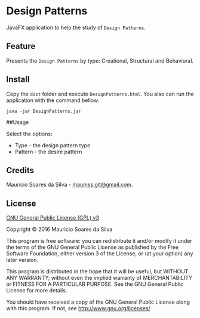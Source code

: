 # Design Patterns

JavaFX application to help the study of `Design Patterns`.

## Feature

Presents the `Design Patterns` by type: Creational, Structural and Behavioral.

## Install

Copy the `dist` folder and execute `DesignPatterns.html`.
You also can run the application with the command bellow.

```shell
java -jar DesignPatterns.jar
```

##Usage

Select the options:

- Type - the design pattern type
- Pattern - the desire pattern

## Credits
Mauricio Soares da Silva - [maumss.git@gmail.com](mailto:maumss.git@gmail.com).

## License

[GNU General Public License (GPL) v3](http://www.gnu.org/licenses/)

Copyright &copy; 2016 Mauricio Soares da Silva

This program is free software: you can redistribute it and/or modify it under the terms of the GNU General Public License as published by the Free Software Foundation, either version 3 of the License, or (at your option) any later version.

This program is distributed in the hope that it will be useful, but WITHOUT ANY WARRANTY; without even the implied warranty of MERCHANTABILITY or FITNESS FOR A PARTICULAR PURPOSE.  See the GNU General Public License for more details.

You should have received a copy of the GNU General Public License along with this program.  If not, see <http://www.gnu.org/licenses/>.
